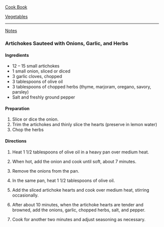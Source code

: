 [Cook Book](https://github.com/vmsmith/CookBook/blob/master/README.md)  

[Vegetables](https://github.com/vmsmith/CookBook/blob/master/vegetables.md)   

-----  

[Notes](https://github.com/vmsmith/CookBook/blob/master/notes.md)

### Artichokes Sauteed with Onions, Garlic, and Herbs

#### Ingredients

* 12 – 15 small artichokes
* 1 small onion, sliced or diced
* 3 garlic cloves, chopped
* 3 tablespoons of olive oil
* 3 tablespoons of chopped herbs (thyme, marjoram, oregano, savory, parsley)
* Salt and freshly ground pepper

#### Preparation

1. Slice or dice the onion.
2. Trim the artichokes and thinly slice the hearts (preserve in lemon water)
3. Chop the herbs

#### Directions

1. Heat 1 1/2 tablespoons of olive oil in a heavy pan over medium heat.

2. When hot, add the onion and cook until soft, about 7 minutes.

3. Remove the onions from the pan.

4. In the same pan, heat 1 1/2 tablespoons of olive oil. 

5. Add the sliced artichoke hearts and cook over medium heat, stirring occasionally.

6. After about 10 minutes, when the artichoke hearts are tender and browned, add the onions, garlic, chopped herbs, salt, and pepper.

7. Cook for another two minutes and adjust seasoning as necessary.
